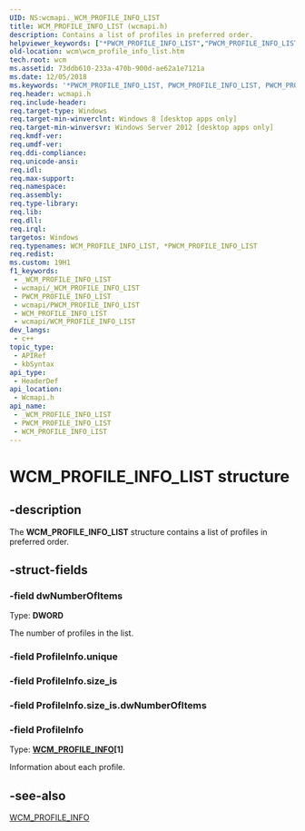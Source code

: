 ```yaml
---
UID: NS:wcmapi._WCM_PROFILE_INFO_LIST
title: WCM_PROFILE_INFO_LIST (wcmapi.h)
description: Contains a list of profiles in preferred order.
helpviewer_keywords: ["*PWCM_PROFILE_INFO_LIST","PWCM_PROFILE_INFO_LIST","PWCM_PROFILE_INFO_LIST structure pointer [Windows Connection Manager]","WCM_PROFILE_INFO_LIST","WCM_PROFILE_INFO_LIST structure [Windows Connection Manager]","wcm.wcm_profile_info_list","wcmapi/PWCM_PROFILE_INFO_LIST","wcmapi/WCM_PROFILE_INFO_LIST"]
old-location: wcm\wcm_profile_info_list.htm
tech.root: wcm
ms.assetid: 73ddb610-233a-470b-900d-ae62a1e7121a
ms.date: 12/05/2018
ms.keywords: '*PWCM_PROFILE_INFO_LIST, PWCM_PROFILE_INFO_LIST, PWCM_PROFILE_INFO_LIST structure pointer [Windows Connection Manager], WCM_PROFILE_INFO_LIST, WCM_PROFILE_INFO_LIST structure [Windows Connection Manager], wcm.wcm_profile_info_list, wcmapi/PWCM_PROFILE_INFO_LIST, wcmapi/WCM_PROFILE_INFO_LIST'
req.header: wcmapi.h
req.include-header: 
req.target-type: Windows
req.target-min-winverclnt: Windows 8 [desktop apps only]
req.target-min-winversvr: Windows Server 2012 [desktop apps only]
req.kmdf-ver: 
req.umdf-ver: 
req.ddi-compliance: 
req.unicode-ansi: 
req.idl: 
req.max-support: 
req.namespace: 
req.assembly: 
req.type-library: 
req.lib: 
req.dll: 
req.irql: 
targetos: Windows
req.typenames: WCM_PROFILE_INFO_LIST, *PWCM_PROFILE_INFO_LIST
req.redist: 
ms.custom: 19H1
f1_keywords:
 - _WCM_PROFILE_INFO_LIST
 - wcmapi/_WCM_PROFILE_INFO_LIST
 - PWCM_PROFILE_INFO_LIST
 - wcmapi/PWCM_PROFILE_INFO_LIST
 - WCM_PROFILE_INFO_LIST
 - wcmapi/WCM_PROFILE_INFO_LIST
dev_langs:
 - c++
topic_type:
 - APIRef
 - kbSyntax
api_type:
 - HeaderDef
api_location:
 - Wcmapi.h
api_name:
 - _WCM_PROFILE_INFO_LIST
 - PWCM_PROFILE_INFO_LIST
 - WCM_PROFILE_INFO_LIST
---
```


# WCM_PROFILE_INFO_LIST structure


## -description

The <b>WCM_PROFILE_INFO_LIST</b> structure contains a list of profiles in preferred order.

## -struct-fields

### -field dwNumberOfItems

Type: <b>DWORD</b>

The number of profiles in the list.

### -field ProfileInfo.unique

### -field ProfileInfo.size_is

### -field ProfileInfo.size_is.dwNumberOfItems

### -field ProfileInfo

Type: <b><a href="/windows/desktop/api/wcmapi/ns-wcmapi-wcm_profile_info">WCM_PROFILE_INFO</a>[1]</b>

Information about each profile.

## -see-also

<a href="/windows/desktop/api/wcmapi/ns-wcmapi-wcm_profile_info">WCM_PROFILE_INFO</a>

